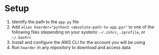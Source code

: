 # Setup
1. Identify the path to the `app.py` file
2. Add `alias hoarder="python3 <absolute-path-to-app.py>"` to one of the following files (depending on your system): `~/.zshrc`, `.zprofile`, or `~/.bashrc`
3. Install and configure the AWS CLI for the account you will be using
4. Run `hoarder` in any repository to download and access data